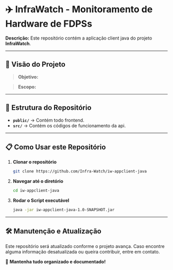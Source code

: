 # ✈️ InfraWatch - Monitoramento de Hardware de FDPSs

**Descrição:** 
Este repositório contém a aplicação client java do projeto **InfraWatch**.

---

## 📌 Visão do Projeto

> **Objetivo:** 

> **Escopo:** 

---

## 📂 Estrutura do Repositório

- **`public/`** → Contém todo frontend.
- **`src/`** → Contém os códigos de funcionamento da api.

---

## 📋 Como Usar este Repositório

1. **Clonar o repositório**
   ```bash
   git clone https://github.com/Infra-Watch/iw-appclient-java
   ```
2. **Navegar até o diretório**
   ```bash
   cd iw-appclient-java
   ```
3. **Rodar o Script executável**
   ```bash
   java -jar iw-appclient-java-1.0-SNAPSHOT.jar
   ```

---

## 🛠 Manutenção e Atualização

Este repositório será atualizado conforme o projeto avança. Caso encontre alguma informação desatualizada ou queira contribuir, entre em contato.

🚀 **Mantenha tudo organizado e documentado!**
